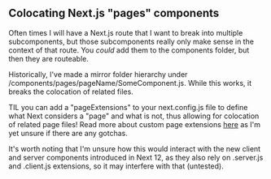 ## Colocating Next.js "pages" components

Often times I will have a Next.js route that I want to break into multiple subcomponents, but those subcomponents really only make sense in the context of that route. You _could_ add them to the components folder, but then they are routeable.

Historically, I've made a mirror folder hierarchy under /components/pages/pageName/SomeComponent.js. While this works, it breaks the colocation of related files.

TIL you can add a "pageExtensions" to your next.config.js file to define what Next considers a "page" and what is not, thus allowing for colocation of related page files! Read more about custom page extensions [here](https://nextjs.org/docs/api-reference/next.config.js/custom-page-extensions) as I'm yet unsure if there are any gotchas.

It's worth noting that I'm unsure how this would interact with the new client and server components introduced in Next 12, as they also rely on .server.js and .client.js extensions, so it may interfere with that (untested).
